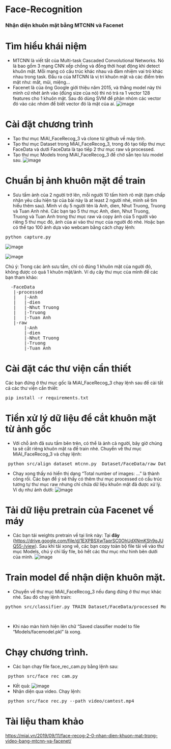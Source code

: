 # Face-Recognition
### Nhận diện khuôn mặt bằng MTCNN và Facenet

# Tìm hiểu khái niệm
- MTCNN là viết tắt của Multi-task Cascaded Convolutional Networks. Nó là bao gồm 3 mạng CNN xếp chồng và đồng thời hoạt động khi detect khuôn mặt. Mỗi mạng có cấu trúc khác nhau và đảm nhiệm vai trò khác nhau trong task. Đầu ra của MTCNN là vị trí khuôn mặt và các điểm trên mặt như: mắt, mũi, miệng…
- Facenet là của ông Google giới thiệu năm 2015, và thằng model này thì mình cứ nhét ảnh vào (đúng size của nó) thì nó trả ra 1 vector 128 features cho 1 khuôn mặt. Sau đó dùng SVM để phân nhóm các vector đó vào các nhóm để biết vector đó là mặt của ai.
![image](https://github.com/idiotman-2212/Face-Recognition/assets/82036270/4c2674c8-bc14-493f-b2c2-b3502447c202)

# Cài đặt chương trình 
- Tạo thư mục MiAI_FaceRecog_3 và clone từ github về máy tính.
- Tạo thư mục Dataset trong MiAI_FaceRecog_3, trong đó tạo tiếp thư mục FaceData và dưới FaceData là tạo tiếp 2 thư mục raw và processed.
- Tạo thư mục Models trong MiAI_FaceRecog_3 để chờ sẵn tẹo lưu model sau.
![image](https://github.com/idiotman-2212/Face-Recognition/assets/82036270/cddc46c3-b909-4025-b8e9-263f4ad0ee96)

# Chuẩn bị ảnh khuôn mặt để train
- Sưu tầm ảnh của 2 người trở lên, mỗi người 10 tấm hình rõ mặt (tạm chấp nhận yêu cầu hiện tại của bài này là at least 2 người nhé, mình sẽ tìm hiểu thêm sau). Mình ví dụ 5 người tên là Anh, dien, Nhut Truong, Truong và Tuan Anh nhé. Các bạn tạo 5 thư mục Anh, dien, Nhut Truong, Truong và Tuan Anh trong thư mục raw và copy ảnh của 5 người vào riêng 5 thư mục đó, ảnh của ai vào thư mục của người đó nhé. Hoặc bạn có thể tạo 100 ảnh dựa vào webcam bằng cách chạy lệnh:<br>
<pre>python capture.py</pre>
![image](https://github.com/idiotman-2212/Face-Recognition/assets/82036270/a15a997e-8772-4f11-9f26-7582022b573f)

![image](https://github.com/idiotman-2212/Face-Recognition/assets/82036270/7bbb404c-357d-484f-b392-0278a6c6cfb4)

Chú ý: Trong các ảnh sưu tầm, chỉ có đúng 1 khuôn mặt của người đó, không được có quá 1 khuôn mặt/ảnh.
Ví dụ cây thư mục của mình để các bạn tham khảo:<br>
<pre>
  -FaceData
   |-processed
   |   |-Anh
   |   |-dien
   |   |-Nhut Truong
   |   |-Truong
   |   |-Tuan Anh
   |-raw
       |-Anh
       |-dien
       |-Nhut Truong
       |-Truong
       |-Tuan Anh
</pre>

# Cài đặt các thư viện cần thiết
Các bạn đứng ở thư mục gốc là MiAI_FaceRecog_3 chạy lệnh sau để cài tất cả các thư viện cần thiết: 
<br>
<pre>pip install -r requirements.txt </pre>

# Tiền xử lý dữ liệu để cắt khuôn mặt từ ảnh gốc
- Với chỗ ảnh đã sưu tầm bên trên, có thể là ảnh cả người, bây giờ chúng ta sẽ cắt riêng khuôn mặt ra để train nhé. Chuyển về thư mục MiAI_FaceRecog_3 và chạy lệnh:<br>
<pre> python src/align_dataset_mtcnn.py  Dataset/FaceData/raw Dataset/FaceData/processed --image_size 160 --margin 32  --random_order --gpu_memory_fraction 0.25</pre>
- Chạy xong thấy nó hiển thị dạng “Total number of images: …” là thành công rồi. Các bạn để ý sẽ thấy có thêm thư mục processed có cấu trúc tương tự thư mục raw nhưng chỉ chứa dữ liệu khuôn mặt đã được xử lý. Ví dụ như ảnh dưới:
![image](https://github.com/idiotman-2212/Face-Recognition/assets/82036270/d69e86d4-d32f-4dae-99e2-25e56dd9cf73)

# Tải dữ liệu pretrain của Facenet về máy
- Các bạn tải weights pretrain về tại link này: Tại **đây** (https://drive.google.com/file/d/1EXPBSXwTaqrSC0OhUdXNmKSh9qJUQ55-/view). Sau khi tải xong về, các bạn copy toàn bộ file tải về vào thư mục Models, chú ý chỉ lấy file, bỏ hết các thư mục như hình bên dưới của mình.
![image](https://github.com/idiotman-2212/Face-Recognition/assets/82036270/b2dabad2-c4b7-4913-bd6f-897097de0494)
# Train model để nhận diện khuôn mặt.
- Chuyển về thư mục MiAI_FaceRecog_3 nếu đang đứng ở thư mục khác nhé. Sau đó chạy lệnh train: <br>
<pre>python src/classifier.py TRAIN Dataset/FaceData/processed Models/20180402-114759.pb Models/facemodel.pkl --batch_size 1000</pre> <br>
- Khi nào màn hình hiện lên chữ “Saved classifier model to file “Models/facemodel.pkl” là xong.
# Chạy chương trình.
- Các bạn chạy file face_rec_cam.py bằng lệnh sau: <br>
<pre> python src/face_rec_cam.py</pre>
- Kết quả:
![image](https://github.com/idiotman-2212/Face-Recognition/assets/82036270/004a53ed-75b1-48e4-90f9-b45c08632d71)
- Nhận diện qua video. Chạy lệnh: <br>
<pre> python src/face_rec.py --path video/camtest.mp4</pre>

# Tài liệu tham khảo
https://miai.vn/2019/09/11/face-recog-2-0-nhan-dien-khuon-mat-trong-video-bang-mtcnn-va-facenet/
